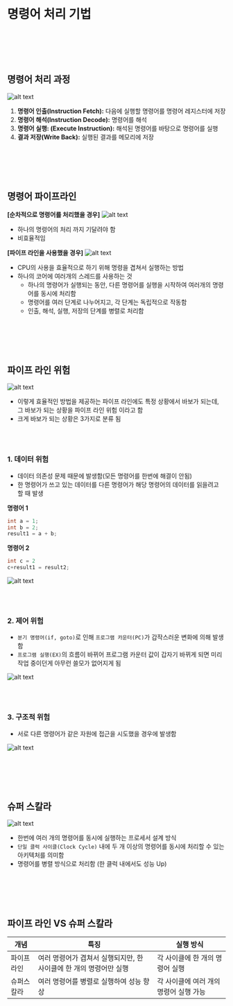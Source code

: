 # 명령어 처리 기법

<br></br>
<br></br>

## 명령어 처리 과정 
![alt text](<설명사진/명령어 처리 과정.png>)
1. **명령어 인출(Instruction Fetch):** 다음에 실행할 명령어를 명령어 레지스터에 저장
2. **명령어 해석(Instruction Decode):** 명령어를 해석
3. **명령어 실행: (Execute Instruction):** 해석된 명령어를 바탕으로 명령어를 실행
4. **결과 저장(Write Back):** 실행된 결과를 메모리에 저장

<br></br>
<br></br>

## 명령어 파이프라인
**[순차적으로 명령어를 처리했을 경우]**
![alt text](<설명사진/순차적으로 명령어를 처리.png>)
* 하나의 명령어의 처리 까지 기달려야 함
* 비효율적임

**[파이프 라인을 사용했을 경우]**
![alt text](<설명사진/파이프 라인을 사용했을 경우.png>)
* CPU의 사용을 효율적으로 하기 위해 명령을 겹쳐서 실행하는 방법
* 하나의 코어에 여러개의 스레드를 사용하는 것
    * 하나의 명령어가 실행되는 동안, 다른 명령어를 실행을 시작하여 여러개의 명령어를 동시에 처리함
    * 명령어를 여러 단계로 나누어지고, 각 단계는 독립적으로 작동함
    * 인출, 해석, 실행, 저장의 단계를 병렬로 처리함 

<br></br>
<br></br>

## 파이프 라인 위험
![alt text](<설명사진/파이프라인 위험 종류.png>)

* 이렇게 효율적인 방법을 제공하는 파이프 라인에도 특정 상황에서 바보가 되는데, 그 바보가 되는 상황을 파이프 라인 위험 이라고 함
* 크게 바보가 되는 상황은 3가지로 분류 됨

<br></br>

### 1. 데이터 위험
* 데이터 의존성 문제 때문에 발생함(모든 명령어를 한번에 해결이 안됨)
* 한 명령어가 쓰고 있는 데이터를 다른 명령어가 해당 명령어의 데이터를 읽을려고 할 때 발생

**명령어 1**
```c
int a = 1;
int b = 2;
result1 = a + b;
```

**명령어 2**
```c
int c = 2
c+result1 = result2;
```
![alt text](<설명사진/읽기-쓰기 RAW 문제.png>)

<br></br>

### 2. 제어 위험
* `분기 명령어(if, goto)`로 인해 `프로그램 카운터(PC)`가 갑작스러운 변화에 의해 발생함
* `프로그램 실행(EX)`의 흐름이 바뀌어 프로그램 카운터 값이 갑자기 바뀌게 되면 미리 작업 중이던게 아무런 쓸모가 없어지게 됨

![alt text](<설명사진/제어 위험.png>)

<br></br>

### 3. 구조적 위험
* 서로 다른 명령어가 같은 자원에 접근을 시도했을 경우에 발생함

![alt text](<설명사진/구조적 위험.png>)

<br></br>
<br></br>

## 슈퍼 스칼라
![alt text](<설명사진/스크린샷 2025-03-28 오후 4.00.11.png>)

* 한번에 여러 개의 명령어를 동시에 실행하는 프로세서 설계 방식
* `단일 클럭 사이클(Clock Cycle)` 내에 두 개 이상의 명령어를 동시에 처리할 수 있는 아키텍처를 의미함
* 명령어를 병렬 방식으로 처리함 (한 클럭 내에서도 성능 Up)

<br></br>
<br></br>

## 파이프 라인 VS 슈퍼 스칼라

| 개념        | 특징                                          | 실행 방식                     |
|------------|----------------------------------------------|------------------------------|
| 파이프라인 | 여러 명령어가 겹쳐서 실행되지만, 한 사이클에 한 개의 명령어만 실행 | 각 사이클에 한 개의 명령어 실행 |
| 슈퍼스칼라  | 여러 명령어를 병렬로 실행하여 성능 향상               | 각 사이클에 여러 개의 명령어 실행 가능 |
